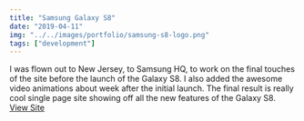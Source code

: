 ```yaml
---
title: "Samsung Galaxy S8"
date: "2019-04-11"
img: "../../images/portfolio/samsung-s8-logo.png"
tags: ["development"]
---
```

I was flown out to New Jersey, to Samsung HQ, to work on the final touches of the site before the launch of the Galaxy S8. I also added the awesome video animations about week after the initial launch. The final result is really cool single page site showing off all the new features of the Galaxy S8.
<a href="https://www.samsung.com/us/business/products/mobile/phones/galaxy-s8-for-enterprise/" target="_blank">View Site</a>


<!-- # taxonomy:
#     category: portfolio
# portfolio:
#     filter: dev
#     description: "I was flown out to New Jersey, to Samsung HQ, to work on the final touches of the site before the launch of the Galaxy S8. I also added the awesome video animations about week after the initial launch. The final result is really cool single page site showing off all the new features of the Galaxy S8."
#     link: "http://www.samsung.com/us/business/discover/galaxy-s8/"
# img:
#     src: /images/portfolio/samsung-s8-logo.png
#     alt: "Samsung Galaxy S8 logo"
# largeImg:
#     src: /images/portfolio/samsung-s8-mockup.png
#     alt: "Samsung Galaxy S8 Mockup" -->
